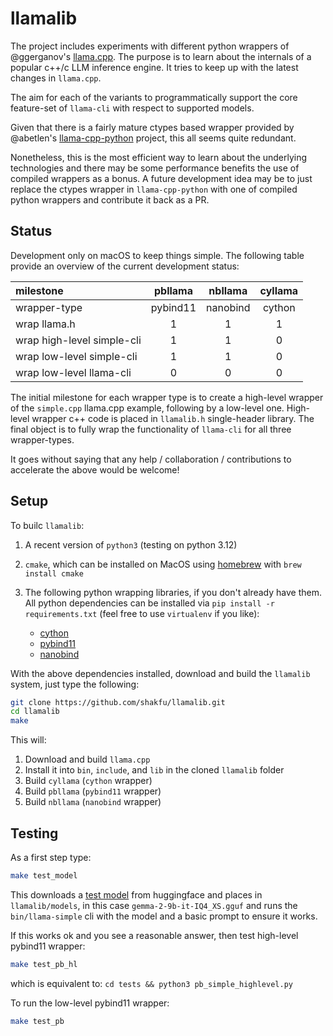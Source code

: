 # llamalib

The project includes experiments with different python wrappers of @ggerganov's [llama.cpp](https://github.com/ggerganov/llama.cpp). The purpose is to learn about the internals of a popular c++/c LLM inference engine. It tries to keep up with the latest changes in `llama.cpp`.

The aim for each of the variants to programmatically support the core feature-set of `llama-cli` with respect to supported models.

Given that there is a fairly mature ctypes based wrapper provided by @abetlen's [llama-cpp-python](https://github.com/abetlen/llama-cpp-python) project, this all seems quite redundant.

Nonetheless, this is the most efficient way to learn about the underlying technologies and there may be some performance benefits the use of compiled wrappers as a bonus. A future development idea may be to just replace the ctypes wrapper in `llama-cpp-python` with one of compiled python wrappers and contribute it back as a PR.


## Status

Development only on macOS to keep things simple. The following table provide an overview of the current development status:


| milestone                    | pbllama       | nbllama       | cyllama       |
| :--------------------------- | :-----------: | :-----------: | :-----------: |
| wrapper-type                 | pybind11 	   | nanobind 	   | cython 	   |
| wrap llama.h         		   | 1 			   | 1 			   | 1 			   |
| wrap high-level simple-cli   | 1 			   | 1 			   | 0 			   |
| wrap low-level simple-cli    | 1 			   | 1 			   | 0 			   |
| wrap low-level llama-cli     | 0 			   | 0 			   | 0 			   |
  

The initial milestone for each wrapper type is to create a high-level wrapper of the `simple.cpp` llama.cpp example, following by a low-level one. High-level wrapper c++ code is placed in `llamalib.h` single-header library. The final object is to fully wrap the functionality of `llama-cli` for all three wrapper-types.

It goes without saying that any help / collaboration / contributions to accelerate the above would be welcome!


## Setup

To builc `llamalib`:

1. A recent version of `python3` (testing on python 3.12)

2. `cmake`, which can be installed on MacOS using [homebrew]() with `brew install cmake`

3. The following python wrapping libraries, if you don't already have them. All python dependencies can be installed via `pip install -r requirements.txt` (feel free to use `virtualenv` if you like):

	- [cython](https://cython.org)
	- [pybind11](https://github.com/pybind/pybind11)
	- [nanobind](https://github.com/wjakob/nanobind)

With the above dependencies installed, download and build the `llamalib` system, just type the following:

```sh
git clone https://github.com/shakfu/llamalib.git
cd llamalib
make
```

This will:

1. Download and build `llama.cpp`
2. Install it into `bin`, `include`, and `lib` in the cloned `llamalib` folder
3. Build `cyllama` (`cython` wrapper)
4. Build `pbllama` (`pybind11` wrapper)
5. Build `nbllama` (`nanobind` wrapper)


## Testing

As a first step type:

```sh
make test_model
```

This downloads a [test model](https://huggingface.co/bartowski/gemma-2-9b-it-GGUF) from huggingface and places in `llamalib/models`, in this case `gemma-2-9b-it-IQ4_XS.gguf` and runs the `bin/llama-simple` cli with the model and a basic prompt to ensure it works.

If this works ok and you see a reasonable answer, then test high-level pybind11 wrapper:


```sh
make test_pb_hl
```

which is equivalent to: `cd tests && python3 pb_simple_highlevel.py`


To run the low-level pybind11 wrapper:

```sh
make test_pb
```


